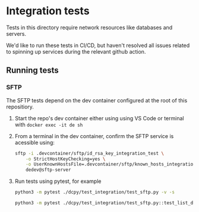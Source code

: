 # Integration tests

Tests in this directory require network resources like databases and servers.

We'd like to run these tests in CI/CD, but haven't resolved all issues related to spinning up services during the relevant github action.

## Running tests

### SFTP

The SFTP tests depend on the dev container configured at the root of this repositiory.

1. Start the repo's dev container either using using VS Code or terminal with `docker exec -it de sh`
2. From a terminal in the dev container, confirm the SFTP service is acessible using:

    ```bash
    sftp -i .devcontainer/sftp/id_rsa_key_integration_test \
        -o StrictHostKeyChecking=yes \
        -o UserKnownHostsFile=.devcontainer/sftp/known_hosts_integration_test \
        dedev@sftp-server
    ```

3. Run tests using pytest, for example

    ```bash
    python3 -m pytest ./dcpy/test_integration/test_sftp.py -v -s
    ```

    ```bash
    python3 -m pytest ./dcpy/test_integration/test_sftp.py::test_list_directory -v -s
    ```
